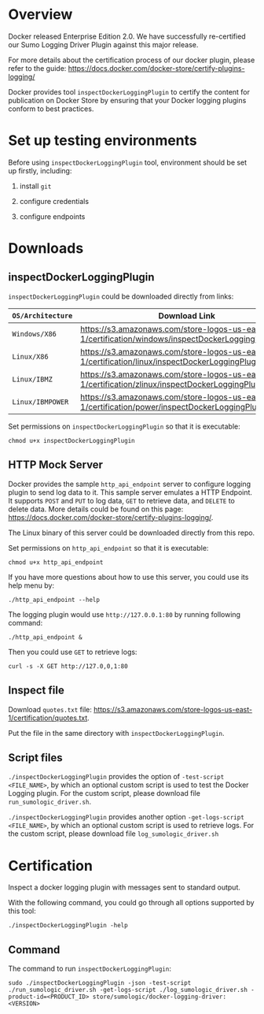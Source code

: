 # Overview

Docker released Enterprise Edition 2.0. We have successfully re-certified our Sumo Logging Driver Plugin against this major release.

For more details about the certification process of our docker plugin, please refer to the guide: https://docs.docker.com/docker-store/certify-plugins-logging/

Docker provides tool `inspectDockerLoggingPlugin` to certify the content for publication on Docker Store by ensuring that your Docker logging plugins conform to best practices.

# Set up testing environments

Before using `inspectDockerLoggingPlugin` tool, environment should be set up firstly, including:
1. install `git`

2. configure credentials

3. configure endpoints

# Downloads

## inspectDockerLoggingPlugin
`inspectDockerLoggingPlugin` could be downloaded directly from links:

`OS/Architecture` | Download Link
--- | ---
`Windows/X86`	| https://s3.amazonaws.com/store-logos-us-east-1/certification/windows/inspectDockerLoggingPlugin.exe
`Linux/X86`	| https://s3.amazonaws.com/store-logos-us-east-1/certification/linux/inspectDockerLoggingPlugin
`Linux/IBMZ` | https://s3.amazonaws.com/store-logos-us-east-1/certification/zlinux/inspectDockerLoggingPlugin
`Linux/IBMPOWER` | https://s3.amazonaws.com/store-logos-us-east-1/certification/power/inspectDockerLoggingPlugin

Set permissions on `inspectDockerLoggingPlugin` so that it is executable:
```
chmod u+x inspectDockerLoggingPlugin
```

## HTTP Mock Server
Docker provides the sample `http_api_endpoint` server to configure logging plugin to send log data to it. This sample server emulates a HTTP Endpoint. It supports `POST` and `PUT` to log data, `GET` to retrieve data, and `DELETE` to delete data. More details could be found on this page: https://docs.docker.com/docker-store/certify-plugins-logging/.

The Linux binary of this server could be downloaded directly from this repo.

Set permissions on `http_api_endpoint` so that it is executable:
```
chmod u+x http_api_endpoint
```

If you have more questions about how to use this server, you could use its help menu by:
```
./http_api_endpoint --help
```

The logging plugin would use `http://127.0.0.1:80` by running following command:
```
./http_api_endpoint &
```
Then you could use `GET` to retrieve logs:
```
curl -s -X GET http://127.0,0,1:80
```

## Inspect file
Download `quotes.txt` file: https://s3.amazonaws.com/store-logos-us-east-1/certification/quotes.txt.

Put the file in the same directory with `inspectDockerLoggingPlugin`.

## Script files
`./inspectDockerLoggingPlugin` provides the option of `-test-script <FILE_NAME>`, by which an optional custom script is used to test the Docker Logging plugin. For the custom script, please download file `run_sumologic_driver.sh`.

`./inspectDockerLoggingPlugin` provides another option `-get-logs-script <FILE_NAME>`, by which an optional custom script is used to retrieve logs. For the custom script, please download file `log_sumologic_driver.sh`

# Certification

Inspect a docker logging plugin with messages sent to standard output.

With the following command, you could go through all options supported by this tool:
```
./inspectDockerLoggingPlugin -help
```
## Command

The command to run `inspectDockerLoggingPlugin`:
```
sudo ./inspectDockerLoggingPlugin -json -test-script ./run_sumologic_driver.sh -get-logs-script ./log_sumologic_driver.sh -product-id=<PRODUCT_ID> store/sumologic/docker-logging-driver:<VERSION>
```
